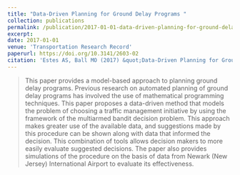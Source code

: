 ```yaml
---
title: "Data-Driven Planning for Ground Delay Programs "
collection: publications
permalink: /publication/2017-01-01-data-driven-planning-for-ground-delay-programs
excerpt: 
date: 2017-01-01
venue: 'Transportation Research Record'
paperurl: https://doi.org/10.3141/2603-02
citation: 'Estes AS, Ball MO (2017) &quot;Data-Driven Planning for Ground Delay Programs.&quot; <i>Transportation Research Record</i>. 2603(1):13-20.'
---
```


> This paper provides a model-based approach to planning ground delay programs. Previous research on automated planning of ground delay programs has involved the use of mathematical programming techniques. This paper proposes a data-driven method that models the problem of choosing a traffic management initiative by using the framework of the multiarmed bandit decision problem. This approach makes greater use of the available data, and suggestions made by this procedure can be shown along with data that informed the decision. This combination of tools allows decision makers to more easily evaluate suggested decisions. The paper also provides simulations of the procedure on the basis of data from Newark (New Jersey) International Airport to evaluate its effectiveness.
